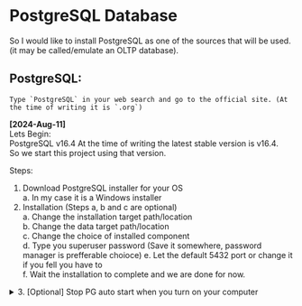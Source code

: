 # PostgreSQL Database

So I would like to install PostgreSQL as one of the sources that will be used.(it may be called/emulate an OLTP database).  

## PostgreSQL:  
    Type `PostgreSQL` in your web search and go to the official site. (At the time of writing it is `.org`)


**[2024-Aug-11]**  
Lets Begin:    
PostgreSQL v16.4
At the time of writing the latest stable version is v16.4.  
So we start this project using that version. 

Steps:  
1.  Download PostgreSQL installer for your OS  
    a.  In my case it is a Windows installer
2. Installation  (Steps a, b and c are optional)  
    a. Change the installation target path/location  
    b. Change the data target path/location  
    c. Change the choice of installed component  
    d. Type you superuser password (Save it somewhere, password manager is prefferable choioce)
    e. Let the default 5432 port or change it if you fell you have to  
    f. Wait the installation to complete and we are done for now.
<details>  
    <summary>3. [Optional] Stop PG auto start when you turn on your computer</summary>  
    a. **On Windows**
    PostgreSQL is typically installed as a service on Windows, which means it starts automatically with Windows by default. To disable this:  

    i. **Open the Services Manager:**  
        - Press `Win + R`, type `services.msc`, and press Enter.  

    ii. **Find the PostgreSQL Service:**  
        - Look for a service named something like `PostgreSQL` or `postgresql-x64-13` (the exact name depends on the version and installation).  

    iii. **Change the Startup Type:**  
        - Right-click the PostgreSQL service and select **Properties**.  
        - In the **Startup type** dropdown, select **Manual** or **Disabled**.  
            - **Manual**: The service will not start automatically, but you can start it manually when needed.  
            - **Disabled**: The service will not start automatically, and you'll need to re-enable it to start it manually.  

    iv. **Apply the Changes:**
        - Click **Apply** and then **OK**.  


    b. **On Linux (Systemd)**
       Most modern Linux distributions use `systemd` to manage services, including PostgreSQL. To disable the auto-start:  

        i. **Open a Terminal:**

        ii. **Disable the PostgreSQL Service:**
            - Run the following command:
            ```bash
            sudo systemctl disable postgresql
            ```
            - This will prevent PostgreSQL from starting automatically at boot.

        iii. **Stop the Currently Running Service (Optional):**
            - If PostgreSQL is currently running and you want to stop it, run:
            ```bash
            sudo systemctl stop postgresql
            ```

    c. **On macOS (Homebrew)**
    If you installed PostgreSQL using Homebrew, it might be set to start automatically via `brew services`.  

        i. **Open Terminal:**

        i. **Disable Auto-Start:**
            - Run the following command to stop PostgreSQL from starting at boot:
            ```bash
            brew services stop postgresql
            ```

        iii. **Unlink from Auto-Start:**
            - To ensure it doesn’t start on boot, you can also disable it:
            ```bash
            brew services list
            ```
            - This command lists all services managed by Homebrew. Ensure PostgreSQL is not set to start automatically.
</details>